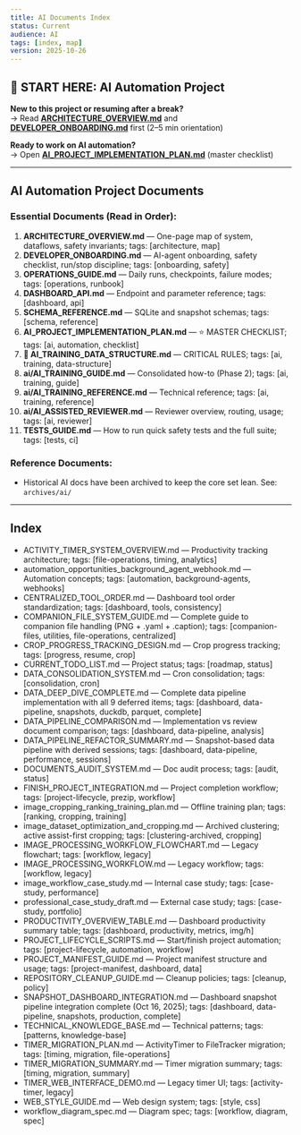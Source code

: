 ```yaml
---
title: AI Documents Index
status: Current
audience: AI
tags: [index, map]
version: 2025-10-26
---
```


## 🎯 START HERE: AI Automation Project

**New to this project or resuming after a break?**  
→ Read **[ARCHITECTURE_OVERVIEW.md](ARCHITECTURE_OVERVIEW.md)** and **[DEVELOPER_ONBOARDING.md](DEVELOPER_ONBOARDING.md)** first (2–5 min orientation)

**Ready to work on AI automation?**  
→ Open **[AI_PROJECT_IMPLEMENTATION_PLAN.md](AI_PROJECT_IMPLEMENTATION_PLAN.md)** (master checklist)

---

## AI Automation Project Documents

### Essential Documents (Read in Order):
1. **ARCHITECTURE_OVERVIEW.md** — One-page map of system, dataflows, safety invariants; tags: [architecture, map]
2. **DEVELOPER_ONBOARDING.md** — AI-agent onboarding, safety checklist, run/stop discipline; tags: [onboarding, safety]
3. **OPERATIONS_GUIDE.md** — Daily runs, checkpoints, failure modes; tags: [operations, runbook]
4. **DASHBOARD_API.md** — Endpoint and parameter reference; tags: [dashboard, api]
5. **SCHEMA_REFERENCE.md** — SQLite and snapshot schemas; tags: [schema, reference]
6. **AI_PROJECT_IMPLEMENTATION_PLAN.md** — ⭐ MASTER CHECKLIST; tags: [ai, automation, checklist]
7. **🚨 AI_TRAINING_DATA_STRUCTURE.md** — CRITICAL RULES; tags: [ai, training, data-structure]
8. **ai/AI_TRAINING_GUIDE.md** — Consolidated how-to (Phase 2); tags: [ai, training, guide]
9. **ai/AI_TRAINING_REFERENCE.md** — Technical reference; tags: [ai, training, reference]
10. **ai/AI_ASSISTED_REVIEWER.md** — Reviewer overview, routing, usage; tags: [ai, reviewer]
11. **TESTS_GUIDE.md** — How to run quick safety tests and the full suite; tags: [tests, ci]

### Reference Documents:
- Historical AI docs have been archived to keep the core set lean. See: `archives/ai/`

---

## Index

- ACTIVITY_TIMER_SYSTEM_OVERVIEW.md — Productivity tracking architecture; tags: [file-operations, timing, analytics]
- automation_opportunities_background_agent_webhook.md — Automation concepts; tags: [automation, background-agents, webhooks]
- CENTRALIZED_TOOL_ORDER.md — Dashboard tool order standardization; tags: [dashboard, tools, consistency]
- COMPANION_FILE_SYSTEM_GUIDE.md — Complete guide to companion file handling (PNG + .yaml + .caption); tags: [companion-files, utilities, file-operations, centralized]
- CROP_PROGRESS_TRACKING_DESIGN.md — Crop progress tracking; tags: [progress, resume, crop]
- CURRENT_TODO_LIST.md — Project status; tags: [roadmap, status]
- DATA_CONSOLIDATION_SYSTEM.md — Cron consolidation; tags: [consolidation, cron]
- DATA_DEEP_DIVE_COMPLETE.md — Complete data pipeline implementation with all 9 deferred items; tags: [dashboard, data-pipeline, snapshots, duckdb, parquet, complete]
- DATA_PIPELINE_COMPARISON.md — Implementation vs review document comparison; tags: [dashboard, data-pipeline, analysis]
- DATA_PIPELINE_REFACTOR_SUMMARY.md — Snapshot-based data pipeline with derived sessions; tags: [dashboard, data-pipeline, performance, sessions]
- DOCUMENTS_AUDIT_SYSTEM.md — Doc audit process; tags: [audit, status]
- FINISH_PROJECT_INTEGRATION.md — Project completion workflow; tags: [project-lifecycle, prezip, workflow]
- image_cropping_ranking_training_plan.md — Offline training plan; tags: [ranking, cropping, training]
- image_dataset_optimization_and_cropping.md — Archived clustering; active assist-first cropping; tags: [clustering-archived, cropping]
- IMAGE_PROCESSING_WORKFLOW_FLOWCHART.md — Legacy flowchart; tags: [workflow, legacy]
- IMAGE_PROCESSING_WORKFLOW.md — Legacy workflow; tags: [workflow, legacy]
- image_workflow_case_study.md — Internal case study; tags: [case-study, performance]
- professional_case_study_draft.md — External case study; tags: [case-study, portfolio]
- PRODUCTIVITY_OVERVIEW_TABLE.md — Dashboard productivity summary table; tags: [dashboard, productivity, metrics, img/h]
- PROJECT_LIFECYCLE_SCRIPTS.md — Start/finish project automation; tags: [project-lifecycle, automation, workflow]
- PROJECT_MANIFEST_GUIDE.md — Project manifest structure and usage; tags: [project-manifest, dashboard, data]
- REPOSITORY_CLEANUP_GUIDE.md — Cleanup policies; tags: [cleanup, policy]
- SNAPSHOT_DASHBOARD_INTEGRATION.md — Dashboard snapshot pipeline integration complete (Oct 16, 2025); tags: [dashboard, data-pipeline, snapshots, production, complete]
- TECHNICAL_KNOWLEDGE_BASE.md — Technical patterns; tags: [patterns, knowledge-base]
- TIMER_MIGRATION_PLAN.md — ActivityTimer to FileTracker migration; tags: [timing, migration, file-operations]
- TIMER_MIGRATION_SUMMARY.md — Timer migration summary; tags: [timing, migration, summary]
- TIMER_WEB_INTERFACE_DEMO.md — Legacy timer UI; tags: [activity-timer, legacy]
- WEB_STYLE_GUIDE.md — Web design system; tags: [style, css]
- workflow_diagram_spec.md — Diagram spec; tags: [workflow, diagram, spec]


